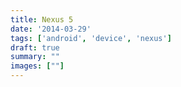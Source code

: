 ```yaml
---
title: Nexus 5
date: '2014-03-29'
tags: ['android', 'device', 'nexus']
draft: true
summary: ""
images: [""]
---
```


<!--
![Il mio RPi Zero "nudo" collegato alla TV](https://raw.githubusercontent.com/moebiusmania/blog-assets/master/images/2019/IMG_20190122_215800.jpg)<small>_Boom! E ora posso dire di e_</small>
-->